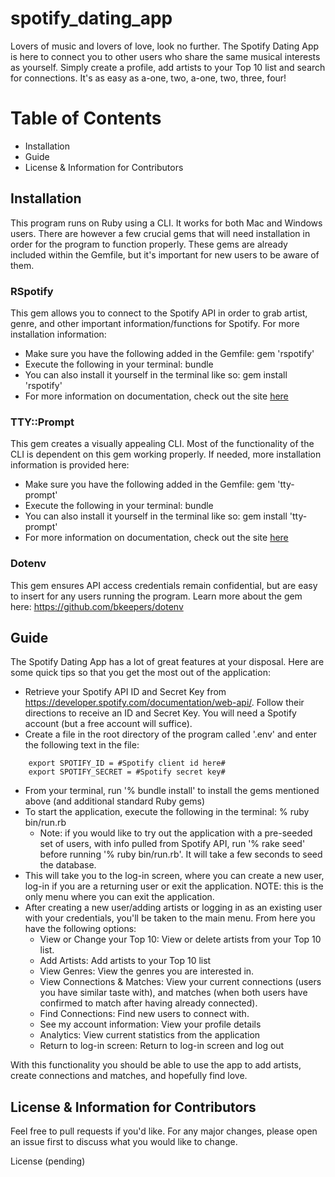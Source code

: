 # spotify_dating_app

Lovers of music and lovers of love, look no further. The Spotify Dating App is here to connect you to other users who share the same musical interests as yourself. Simply create a profile, add artists to your Top 10 list and search for connections. It's as easy as a-one, two, a-one, two, three, four!

# Table of Contents

* Installation
* Guide
* License & Information for Contributors

## Installation

This program runs on Ruby using a CLI. It works for both Mac and Windows users. There are however a few crucial gems that will need installation in order for the program to function properly. These gems are already included within the Gemfile, but it's important for new users to be aware of them. 

### RSpotify
This gem allows you to connect to the Spotify API in order to grab artist, genre, and other important information/functions for Spotify. For more installation information:
- Make sure you have the following added in the Gemfile: gem 'rspotify'
- Execute the following in your terminal: bundle
- You can also install it yourself in the terminal like so: gem install 'rspotify'
- For more information on documentation, check out the site <a href="https://www.rubydoc.info/github/guilhermesad/rspotify/master">here</a>

### TTY::Prompt
This gem creates a visually appealing CLI. Most of the functionality of the CLI is dependent on this gem working properly. If needed, more installation information is provided here:
- Make sure you have the following added in the Gemfile: gem 'tty-prompt'
- Execute the following in your terminal: bundle
- You can also install it yourself in the terminal like so: gem install 'tty-prompt'
- For more information on documentation, check out the site <a href="https://github.com/piotrmurach/tty-prompt">here</a>

### Dotenv
This gem ensures API access credentials remain confidential, but are easy to insert for any users running the program. Learn more about the gem here: https://github.com/bkeepers/dotenv


## Guide

The Spotify Dating App has a lot of great features at your disposal. Here are some quick tips so that you get the most out of the application:

- Retrieve your Spotify API ID and Secret Key from https://developer.spotify.com/documentation/web-api/. Follow their directions to receive an ID and Secret Key. You will need a Spotify account (but a free account will suffice).
- Create a file in the root directory of the program called '.env' and enter the following text in the file:
```
    export SPOTIFY_ID = #Spotify client id here#
    export SPOTIFY_SECRET = #Spotify secret key#
```
- From your terminal, run '% bundle install' to install the gems mentioned above (and additional standard Ruby gems)
- To start the application, execute the following in the terminal: % ruby bin/run.rb
    - Note: if you would like to try out the application with a pre-seeded set of users, with info pulled from Spotify API, run '% rake seed' before running '% ruby bin/run.rb'. It will take a few seconds to seed the database.
- This will take you to the log-in screen, where you can create a new user, log-in if you are a returning user or exit the application. NOTE: this is the only menu where you can exit the application.
- After creating a new user/adding artists or logging in as an existing user with your credentials, you'll be taken to the main menu. From here you have the following options:
    * View or Change your Top 10: View or delete artists from your Top 10 list.
    * Add Artists: Add artists to your Top 10 list
    * View Genres: View the genres you are interested in.
    * View Connections & Matches: View your current connections (users you have similar taste with), and matches (when both users have confirmed to match after having already connected).
    * Find Connections: Find new users to connect with.
    * See my account information: View your profile details
    * Analytics: View current statistics from the application
    * Return to log-in screen: Return to log-in screen and log out

With this functionality you should be able to use the app to add artists, create connections and matches, and hopefully find love.


## License & Information for Contributors

Feel free to pull requests if you'd like. For any major changes, please open an issue first to discuss what you would like to change.

License (pending)



